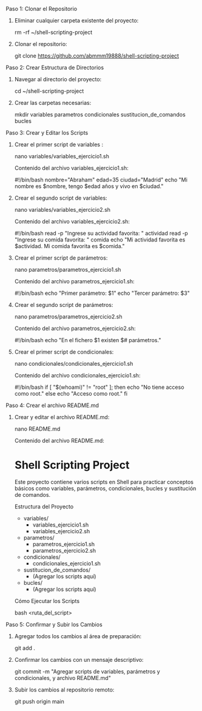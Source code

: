  Paso 1: Clonar el Repositorio

1. Eliminar cualquier carpeta existente del proyecto:
    
    rm -rf ~/shell-scripting-project
    

2. Clonar el repositorio:
    
    git clone https://github.com/abmmm19888/shell-scripting-project
    

 Paso 2: Crear Estructura de Directorios

1. Navegar al directorio del proyecto:
    
    cd ~/shell-scripting-project
    

2. Crear las carpetas necesarias:
    
    mkdir variables parametros condicionales sustitucion_de_comandos bucles
    

 Paso 3: Crear y Editar los Scripts

1. Crear el primer script de variables :
    
    nano variables/variables_ejercicio1.sh
    

    Contenido del archivo variables_ejercicio1.sh:
    
    #!/bin/bash
    nombre="Abraham"
    edad=35
    ciudad="Madrid"
    echo "Mi nombre es $nombre, tengo $edad años y vivo en $ciudad."
    

2. Crear el segundo script de variables:
    
    nano variables/variables_ejercicio2.sh
    

    Contenido del archivo variables_ejercicio2.sh:
    
    #!/bin/bash
    read -p "Ingrese su actividad favorita: " actividad
    read -p "Ingrese su comida favorita: " comida
    echo "Mi actividad favorita es $actividad. Mi comida favorita es $comida."
    

3. Crear el primer script de parámetros:
    
    nano parametros/parametros_ejercicio1.sh
    

    Contenido del archivo parametros_ejercicio1.sh:
    
    #!/bin/bash
    echo "Primer parámetro: $1"
    echo "Tercer parámetro: $3"
    

4. Crear el segundo script de parámetros:
    
    nano parametros/parametros_ejercicio2.sh
    

    Contenido del archivo parametros_ejercicio2.sh:
    
    #!/bin/bash
    echo "En el fichero $1 existen $# parámetros."
  

5. Crear el primer script de condicionales:
    
    nano condicionales/condicionales_ejercicio1.sh
    

    Contenido del archivo condicionales_ejercicio1.sh:
    
    #!/bin/bash
    if [ "$(whoami)" != "root" ]; then
        echo "No tiene acceso como root."
    else
        echo "Acceso como root."
    fi
    

 Paso 4: Crear el archivo README.md

1. Crear y editar el archivo README.md:
    
    nano README.md
    

    Contenido del archivo README.md:
    
    # Shell Scripting Project

    Este proyecto contiene varios scripts en Shell para practicar conceptos básicos como variables, parámetros, condicionales, bucles y sustitución de comandos.

    Estructura del Proyecto

    - variables/
      - variables_ejercicio1.sh
      - variables_ejercicio2.sh
    - parametros/
      - parametros_ejercicio1.sh
      - parametros_ejercicio2.sh
    - condicionales/
      - condicionales_ejercicio1.sh
    - sustitucion_de_comandos/
      - (Agregar los scripts aquí)
    - bucles/
      - (Agregar los scripts aquí)

     Cómo Ejecutar los Scripts

    
    bash <ruta_del_script>
    

  Paso 5: Confirmar y Subir los Cambios

1. Agregar todos los cambios al área de preparación:
    
    git add .
    

2. Confirmar los cambios con un mensaje descriptivo:
    
    git commit -m "Agregar scripts de variables, parámetros y condicionales, y archivo README.md"
    

3. Subir los cambios al repositorio remoto:
    
    git push origin main








 
